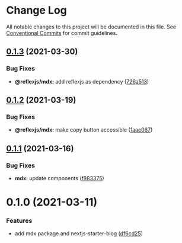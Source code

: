 # Change Log

All notable changes to this project will be documented in this file.
See [Conventional Commits](https://conventionalcommits.org) for commit guidelines.

## [0.1.3](https://github.com/reflexjs/reflexjs/compare/@reflexjs/mdx@0.1.2...@reflexjs/mdx@0.1.3) (2021-03-30)


### Bug Fixes

* **@reflexjs/mdx:** add reflexjs as dependency ([726a513](https://github.com/reflexjs/reflexjs/commit/726a5132e49bf4f4eae808922a81398ed7d95d3f))





## [0.1.2](https://github.com/reflexjs/reflexjs/compare/@reflexjs/mdx@0.1.1...@reflexjs/mdx@0.1.2) (2021-03-19)


### Bug Fixes

* **@reflexjs/mdx:** make copy button accessible ([1aae067](https://github.com/reflexjs/reflexjs/commit/1aae0674b01321a0b48c8aee7b973999a73c793f))





## [0.1.1](https://github.com/reflexjs/reflexjs/compare/@reflexjs/mdx@0.1.0...@reflexjs/mdx@0.1.1) (2021-03-16)


### Bug Fixes

* **mdx:** update components ([f983375](https://github.com/reflexjs/reflexjs/commit/f983375a5c87fc82ee5f5b59f5280a738abce961))





# 0.1.0 (2021-03-11)


### Features

* add mdx package and nextjs-starter-blog ([df6cd25](https://github.com/reflexjs/reflexjs/commit/df6cd25295b878f9e62b298cc501be3accd083e3))
